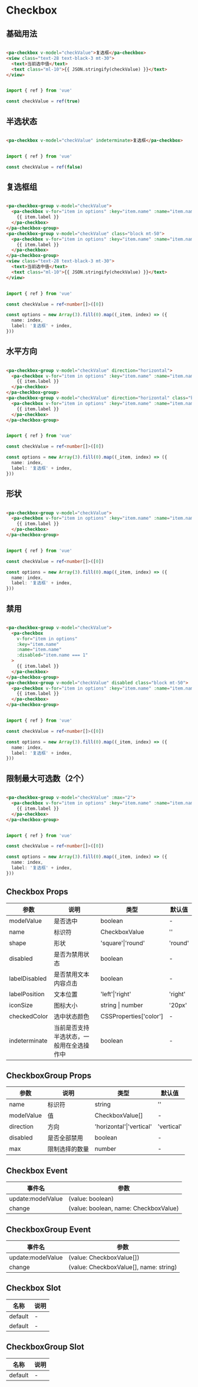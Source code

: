 # Checkbox

<!--codes start-->

## 基础用法

```html [template]

<pa-checkbox v-model="checkValue">复选框</pa-checkbox>
<view class="text-28 text-black-3 mt-30">
  <text>当前选中值</text>
  <text class="ml-10">{{ JSON.stringify(checkValue) }}</text>
</view>

```
```ts [script]

import { ref } from 'vue'

const checkValue = ref(true)

```
## 半选状态

```html [template]

<pa-checkbox v-model="checkValue" indeterminate>复选框</pa-checkbox>

```
```ts [script]

import { ref } from 'vue'

const checkValue = ref(false)

```
## 复选框组

```html [template]

<pa-checkbox-group v-model="checkValue">
  <pa-checkbox v-for="item in options" :key="item.name" :name="item.name">
    {{ item.label }}
  </pa-checkbox>
</pa-checkbox-group>
<pa-checkbox-group v-model="checkValue" class="block mt-50">
  <pa-checkbox v-for="item in options" :key="item.name" :name="item.name" label-position="left">
    {{ item.label }}
  </pa-checkbox>
</pa-checkbox-group>
<view class="text-28 text-black-3 mt-30">
  <text>当前选中值</text>
  <text class="ml-10">{{ JSON.stringify(checkValue) }}</text>
</view>

```
```ts [script]

import { ref } from 'vue'

const checkValue = ref<number[]>([0])

const options = new Array(3).fill(0).map((_item, index) => ({
  name: index,
  label: '复选框' + index,
}))

```
## 水平方向

```html [template]

<pa-checkbox-group v-model="checkValue" direction="horizontal">
  <pa-checkbox v-for="item in options" :key="item.name" :name="item.name">
    {{ item.label }}
  </pa-checkbox>
</pa-checkbox-group>
<pa-checkbox-group v-model="checkValue" direction="horizontal" class="block mt-50">
  <pa-checkbox v-for="item in options" :key="item.name" :name="item.name" label-position="left">
    {{ item.label }}
  </pa-checkbox>
</pa-checkbox-group>

```
```ts [script]

import { ref } from 'vue'

const checkValue = ref<number[]>([0])

const options = new Array(3).fill(0).map((_item, index) => ({
  name: index,
  label: '复选框' + index,
}))

```
## 形状

```html [template]

<pa-checkbox-group v-model="checkValue">
  <pa-checkbox v-for="item in options" :key="item.name" :name="item.name" shape="square">
    {{ item.label }}
  </pa-checkbox>
</pa-checkbox-group>

```
```ts [script]

import { ref } from 'vue'

const checkValue = ref<number[]>([0])

const options = new Array(3).fill(0).map((_item, index) => ({
  name: index,
  label: '复选框' + index,
}))

```
## 禁用

```html [template]

<pa-checkbox-group v-model="checkValue">
  <pa-checkbox
    v-for="item in options"
    :key="item.name"
    :name="item.name"
    :disabled="item.name === 1"
  >
    {{ item.label }}
  </pa-checkbox>
</pa-checkbox-group>
<pa-checkbox-group v-model="checkValue" disabled class="block mt-50">
  <pa-checkbox v-for="item in options" :key="item.name" :name="item.name">
    {{ item.label }}
  </pa-checkbox>
</pa-checkbox-group>

```
```ts [script]

import { ref } from 'vue'

const checkValue = ref<number[]>([0])

const options = new Array(3).fill(0).map((_item, index) => ({
  name: index,
  label: '复选框' + index,
}))

```
## 限制最大可选数（2个）

```html [template]

<pa-checkbox-group v-model="checkValue" :max="2">
  <pa-checkbox v-for="item in options" :key="item.name" :name="item.name">
    {{ item.label }}
  </pa-checkbox>
</pa-checkbox-group>

```
```ts [script]

import { ref } from 'vue'

const checkValue = ref<number[]>([0])

const options = new Array(3).fill(0).map((_item, index) => ({
  name: index,
  label: '复选框' + index,
}))

```

<!--codes end-->

## Checkbox Props

<!--props start-->

| 参数 | 说明 | 类型 | 默认值 |
| --- | ----- | --- | --- |
| modelValue | 是否选中 | boolean | - |
| name | 标识符 | CheckboxValue |  '' |
| shape | 形状 | 'square'\|'round' |  'round' |
| disabled | 是否为禁用状态 | boolean | - |
| labelDisabled | 是否禁用文本内容点击 | boolean | - |
| labelPosition | 文本位置 | 'left'\|'right' |  'right' |
| iconSize | 图标大小 | string \| number |  '20px' |
| checkedColor | 选中状态颜色 | CSSProperties['color'] | - |
| indeterminate | 当前是否支持半选状态，一般用在全选操作中 | boolean | - |

## CheckboxGroup Props

| 参数 | 说明 | 类型 | 默认值 |
| --- | ----- | --- | --- |
| name | 标识符 | string |  '' |
| modelValue | 值 | CheckboxValue[] | - |
| direction | 方向 | 'horizontal'\|'vertical' |  'vertical' |
| disabled | 是否全部禁用 | boolean | - |
| max | 限制选择的数量 | number | - |

<!--props end-->

## Checkbox Event

<!--event start-->

| 事件名 | 参数 |
| --- | --- |
| update:modelValue | (value: boolean)  |
| change | (value: boolean, name: CheckboxValue)  |

## CheckboxGroup Event

| 事件名 | 参数 |
| --- | --- |
| update:modelValue | (value: CheckboxValue[])  |
| change | (value: CheckboxValue[], name: string)  |

<!--event end-->

## Checkbox Slot

<!--slot start-->

| 名称 | 说明 |
| --- | --- |
| default | - |
| default | - |

## CheckboxGroup Slot

| 名称 | 说明 |
| --- | --- |
| default | - |

<!--slot end-->

